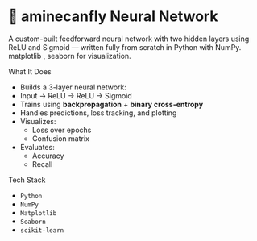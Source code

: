 # 🚀 aminecanfly Neural Network

A custom-built feedforward neural network with two hidden layers using ReLU and Sigmoid — written fully from scratch in Python with NumPy. matplotlib , seaborn for visualization.

What It Does

- Builds a 3-layer neural network:
- Input → ReLU → ReLU → Sigmoid
- Trains using **backpropagation** + **binary cross-entropy**
- Handles predictions, loss tracking, and plotting
- Visualizes:
  - Loss over epochs
  - Confusion matrix
- Evaluates:
  - Accuracy
  - Recall

Tech Stack

- `Python`
- `NumPy`
- `Matplotlib`
- `Seaborn`
- `scikit-learn`
